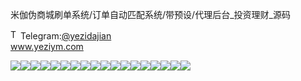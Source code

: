 米伽伪商城刷单系统/订单自动匹配系统/带预设/代理后台_投资理财_源码<p dir="auto"><a target="_blank" rel="noopener noreferrer nofollow" href="https://camo.githubusercontent.com/d614d90677fbc2e34c7c62ebc68c82379d87a57c4beaf05af65fec7ba6b72e36/68747470733a2f2f63646e2d69636f6e732d706e672e666c617469636f6e2e636f6d2f3531322f323131312f323131313634362e706e67"><img src="https://camo.githubusercontent.com/d614d90677fbc2e34c7c62ebc68c82379d87a57c4beaf05af65fec7ba6b72e36/68747470733a2f2f63646e2d69636f6e732d706e672e666c617469636f6e2e636f6d2f3531322f323131312f323131313634362e706e67" alt="Telegram Icon" style="width: 16px; max-width: 100%;" data-canonical-src="https://cdn-icons-png.flaticon.com/512/2111/2111646.png"></a>Telegram:<a href="https://t.me/yezidajian" rel="nofollow">@yezidajian</a><br><a href="https://www.yeziym.com/">www.yeziym.com</a></p><img src="https://github.com/yeziym/migaweishangchengshua_hW/blob/main/tUMaL.png"><img src="https://github.com/yeziym/migaweishangchengshua_hW/blob/main/8N8uw.png"><img src="https://github.com/yeziym/migaweishangchengshua_hW/blob/main/6Hca9.png"><img src="https://github.com/yeziym/migaweishangchengshua_hW/blob/main/B04z4.png"><img src="https://github.com/yeziym/migaweishangchengshua_hW/blob/main/N4OW7.png"><img src="https://github.com/yeziym/migaweishangchengshua_hW/blob/main/VOOSg.png"><img src="https://github.com/yeziym/migaweishangchengshua_hW/blob/main/xLXWM.png"><img src="https://github.com/yeziym/migaweishangchengshua_hW/blob/main/2Ed8c.png"><img src="https://github.com/yeziym/migaweishangchengshua_hW/blob/main/n1J49.png"><img src="https://github.com/yeziym/migaweishangchengshua_hW/blob/main/dFjrf.png"><img src="https://github.com/yeziym/migaweishangchengshua_hW/blob/main/PhnFd.png"><img src="https://github.com/yeziym/migaweishangchengshua_hW/blob/main/Yr6WH.png"><img src="https://github.com/yeziym/migaweishangchengshua_hW/blob/main/qllda.png"><img src="https://github.com/yeziym/migaweishangchengshua_hW/blob/main/39J0S.png"><img src="https://github.com/yeziym/migaweishangchengshua_hW/blob/main/enwna.png"><img src="https://github.com/yeziym/migaweishangchengshua_hW/blob/main/KkWky.png"><img src="https://github.com/yeziym/migaweishangchengshua_hW/blob/main/jQb6F.png"><img src="https://github.com/yeziym/migaweishangchengshua_hW/blob/main/7o4CT.png">